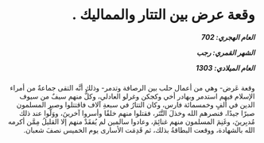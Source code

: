 <h1 dir="rtl">وقعة عرض بين التتار والمماليك .</h1>

<h5 dir="rtl">العام الهجري:  702

الشهر القمري: رجب

العام الميلادي: 1303</h5>

<p dir="rtl">وقعة عَرض- وهي من أعمال حلب بين الرصافة وتدمر- وذلك أنَّه التقى جماعةٌ من أمراء الإسلام فيهم استدمر وبهادر أخي وكجكن وغرلو العادلي، وكلٌّ منهم سيفٌ من سيوف الدين في ألفٍ وخمسمائة فارس، وكان التتارُ في سبعةِ آلاف فاقتتلوا وصبر المسلمون صبرًا جيدًا، فنصرهم الله وخذلَ التَّتَر، فقتلوا منهم خلقًا وأسروا آخرينَ، ووَلَّوا عند ذلك مُدبِرينَ، وغَنِمَ المسلمون منهم غنائِمَ، وعادوا سالمين لم يُفقَدْ منهم إلا القليلُ مِمَّن أكرمه الله بالشهادة، ووقعت البطاقةُ بذلك، ثم قَدِمَت الأسارى يوم الخميس نصفَ شعبان.</p></br>
